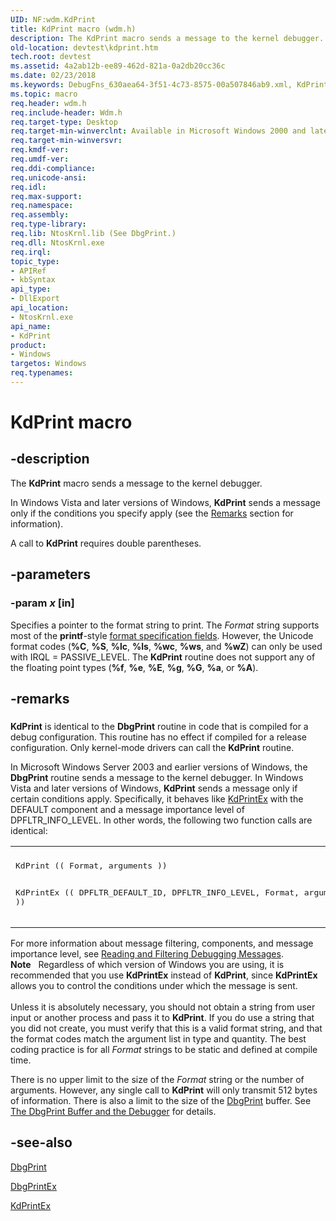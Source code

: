 ```yaml
---
UID: NF:wdm.KdPrint
title: KdPrint macro (wdm.h)
description: The KdPrint macro sends a message to the kernel debugger.
old-location: devtest\kdprint.htm
tech.root: devtest
ms.assetid: 4a2ab12b-ee89-462d-821a-0a2db20cc36c
ms.date: 02/23/2018
ms.keywords: DebugFns_630aea64-3f51-4c73-8575-00a507846ab9.xml, KdPrint, KdPrint function [Driver Development Tools], devtest.kdprint, wdm/KdPrint
ms.topic: macro
req.header: wdm.h
req.include-header: Wdm.h
req.target-type: Desktop
req.target-min-winverclnt: Available in Microsoft Windows 2000 and later.
req.target-min-winversvr: 
req.kmdf-ver: 
req.umdf-ver: 
req.ddi-compliance: 
req.unicode-ansi: 
req.idl: 
req.max-support: 
req.namespace: 
req.assembly: 
req.type-library: 
req.lib: NtosKrnl.lib (See DbgPrint.)
req.dll: NtosKrnl.exe
req.irql: 
topic_type:
- APIRef
- kbSyntax
api_type:
- DllExport
api_location:
- NtosKrnl.exe
api_name:
- KdPrint
product:
- Windows
targetos: Windows
req.typenames: 
---
```


# KdPrint macro


## -description


The <b>KdPrint</b> macro sends a message to the kernel debugger. 

In Windows Vista and later versions of Windows, <b>KdPrint</b> sends a message only if the conditions you specify apply (see the <a href="https://docs.microsoft.com/">Remarks</a> section for information).

A call to <b>KdPrint</b> requires double parentheses.


## -parameters




### -param _x_ [in]

Specifies a pointer to the format string to print. The <i>Format</i> string supports most of the <b>printf</b>-style <a href="https://go.microsoft.com/fwlink/p/?linkid=83949">format specification fields</a>. However, the Unicode format codes (<b>%C</b>, <b>%S</b>, <b>%lc</b>, <b>%ls</b>, <b>%wc</b>, <b>%ws</b>, and <b>%wZ</b>) can only be used with IRQL = PASSIVE_LEVEL. The <b>KdPrint</b> routine does not support any of the floating point types (<b>%f</b>, <b>%e</b>, <b>%E</b>, <b>%g</b>, <b>%G</b>, <b>%a</b>, or <b>%A</b>).


## -remarks



<h3><a id="remarks"></a><a id="REMARKS"></a></h3>
<b>KdPrint</b> is identical to the <b>DbgPrint</b> routine in code that is compiled for a debug configuration.  This routine has no effect if compiled for a release configuration. Only kernel-mode drivers can call the <b>KdPrint</b> routine.

In Microsoft Windows Server 2003 and earlier versions of Windows, the <b>DbgPrint</b> routine sends a message to the kernel debugger. In Windows Vista and later versions of Windows, <b>KdPrint</b> sends a message only if certain conditions apply. Specifically, it behaves like <a href="https://msdn.microsoft.com/library/windows/hardware/ff548100">KdPrintEx</a> with the DEFAULT component and a message importance level of DPFLTR_INFO_LEVEL. In other words, the following two function calls are identical:

<div class="code"><span codelanguage=""><table>
<tr>
<th></th>
</tr>
<tr>
<td>
<pre>KdPrint (( Format, arguments ))

KdPrintEx (( DPFLTR_DEFAULT_ID, DPFLTR_INFO_LEVEL, Format, arguments ))</pre>
</td>
</tr>
</table></span></div>
For more information about message filtering, components, and message importance level, see <a href="https://msdn.microsoft.com/2ad320f6-596d-4b4c-bfad-d570c856bcc7">Reading and Filtering Debugging Messages</a>.

<div class="alert"><b>Note</b>    Regardless of which version of Windows you are using, it is recommended that you use <b>KdPrintEx</b> instead of <b>KdPrint</b>, since <b>KdPrintEx</b> allows you to control the conditions under which the message is sent.</div>
<div> </div>
Unless it is absolutely necessary, you should not obtain a string from user input or another process and pass it to <b>KdPrint</b>. If you do use a string that you did not create, you must verify that this is a valid format string, and that the format codes match the argument list in type and quantity. The best coding practice is for all <i>Format</i> strings to be static and defined at compile time.

There is no upper limit to the size of the <i>Format</i> string or the number of arguments. However, any single call to <b>KdPrint</b> will only transmit 512 bytes of information. There is also a limit to the size of the <a href="https://msdn.microsoft.com/library/windows/hardware/ff543632">DbgPrint</a> buffer. See <a href="https://msdn.microsoft.com/2ad320f6-596d-4b4c-bfad-d570c856bcc7">The DbgPrint Buffer and the Debugger</a> for details.




## -see-also




<a href="https://msdn.microsoft.com/library/windows/hardware/ff543632">DbgPrint</a>



<a href="https://msdn.microsoft.com/library/windows/hardware/ff543634">DbgPrintEx</a>



<a href="https://msdn.microsoft.com/library/windows/hardware/ff548100">KdPrintEx</a>
 

 


